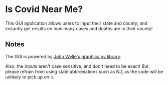# Is Covid Near Me?
This GUI application allows users to input their state and county, and instantly get results on how many cases and deaths are in their county!

## Notes
The GUI is powered by [John Welle's graphics.py library](https://mcsp.wartburg.edu/zelle/python/graphics.py).

Also, the inputs aren't case sensitive, and don't need to be exact! But, please refrain from using state abbreviations such as NJ, as the code will be unlikely to pick up on it.
